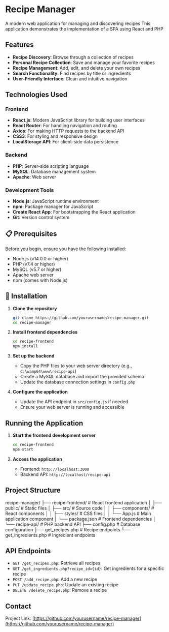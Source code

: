 # Recipe Manager

A modern web application for managing and discovering recipes
This application demonstrates the implementation of a SPA using React and PHP


## Features

- **Recipe Discovery**: Browse through a collection of recipes
- **Personal Recipe Collection**: Save and manage your favorite recipes
- **Recipe Management**: Add, edit, and delete your own recipes
- **Search Functionality**: Find recipes by title or ingredients
- **User-Friendly Interface**: Clean and intuitive navigation

## Technologies Used

### Frontend
- **React.js**: Modern JavaScript library for building user interfaces
- **React Router**: For handling navigation and routing
- **Axios**: For making HTTP requests to the backend API
- **CSS3**: For styling and responsive design
- **LocalStorage API**: For client-side data persistence

### Backend
- **PHP**: Server-side scripting language
- **MySQL**: Database management system
- **Apache**: Web server

### Development Tools
- **Node.js**: JavaScript runtime environment
- **npm**: Package manager for JavaScript
- **Create React App**: For bootstrapping the React application
- **Git**: Version control system

## 📋 Prerequisites

Before you begin, ensure you have the following installed:
- Node.js (v14.0.0 or higher)
- PHP (v7.4 or higher)
- MySQL (v5.7 or higher)
- Apache web server
- npm (comes with Node.js)

## 🚀 Installation

1. **Clone the repository**
   ```bash
   git clone https://github.com/yourusername/recipe-manager.git
   cd recipe-manager
   ```

2. **Install frontend dependencies**
   ```bash
   cd recipe-frontend
   npm install
   ```

3. **Set up the backend**
   - Copy the PHP files to your web server directory (e.g., `C:\wamp64\www\recipe-api`)
   - Create a MySQL database and import the provided schema
   - Update the database connection settings in `config.php`

4. **Configure the application**
   - Update the API endpoint in `src/config.js` if needed
   - Ensure your web server is running and accessible

## Running the Application

1. **Start the frontend development server**
   ```bash
   cd recipe-frontend
   npm start
   ```

2. **Access the application**
   - Frontend: `http://localhost:3000`
   - Backend API: `http://localhost/recipe-api`

## Project Structure

recipe-manager/
├── recipe-frontend/          # React frontend application
│   ├── public/              # Static files
│   ├── src/                 # Source code
│   │   ├── components/      # React components
│   │   ├── styles/         # CSS files
│   │   └── App.js          # Main application component
│   └── package.json        # Frontend dependencies
│
└── recipe-api/             # PHP backend API
    ├── config.php          # Database configuration
    ├── get_recipes.php     # Recipe endpoints
    └── get_ingredients.php # Ingredient endpoints


## API Endpoints

- `GET /get_recipes.php`: Retrieve all recipes
- `GET /get_ingredients.php?recipe_id={id}`: Get ingredients for a specific recipe
- `POST /add_recipe.php`: Add a new recipe
- `PUT /update_recipe.php`: Update an existing recipe
- `DELETE /delete_recipe.php`: Remove a recipe

## Contact

Project Link: [https://github.com/yourusername/recipe-manager](https://github.com/yourusername/recipe-manager)
